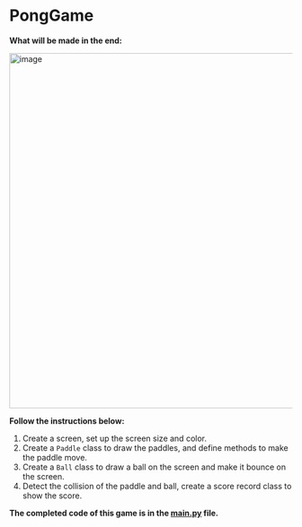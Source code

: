 # PongGame

**What will be made in the end:**

[<img width="633" alt="image" src="https://github.com/ShiyuFan0820/PongGame/assets/149340606/f5135c86-3a49-4be0-96b1-91ad61414470">](https://youtu.be/yaeX8JCdFxE)

**Follow the instructions below:**
1. Create a screen, set up the screen size and color.
2. Create a `Paddle` class to draw the paddles, and define methods to make the paddle move.
3. Create a `Ball` class to draw a ball on the screen and make it bounce on the screen.
4. Detect the collision of the paddle and ball, create a score record class to show the score.

**The completed code of this game is in the [main.py](https://github.com/ShiyuFan0820/PongGame/blob/main/main.py) file.**
